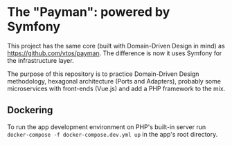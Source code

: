 # The "Payman": powered by Symfony

This project has the same core (built with Domain-Driven Design in mind) as https://github.com/vtos/payman.
The difference is now it uses Symfony for the infrastructure layer.

The purpose of this repository is to practice Domain-Driven Design methodology, hexagonal architecture
(Ports and Adapters), probably some microservices with front-ends (Vue.js) and add a PHP framework to the mix.

## Dockering
To run the app development environment on PHP's built-in server run ```docker-compose -f docker-compose.dev.yml up```
in the app's root directory. 
